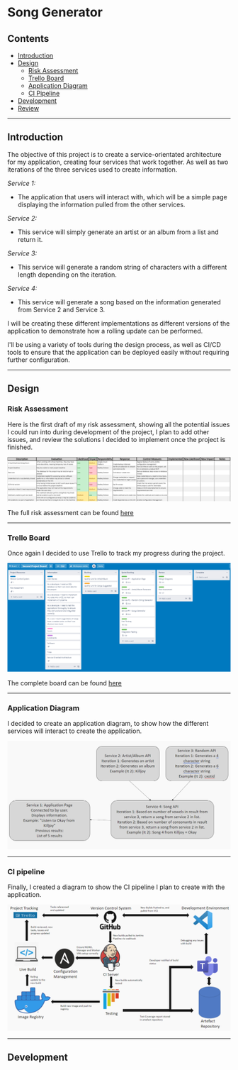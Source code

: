 # Song Generator

## Contents
* [Introduction](#Introduction)
* [Design](#Design)
    * [Risk Assessment](#Risk-Assessment)
    * [Trello Board](#Trello-Board)
    * [Application Diagram](#Application-Diagram)
    * [CI Pipeline](#CI-pipeline)
* [Development](#Development)
* [Review](#Review)

---
## __Introduction__

The objective of this project is to create a service-orientated architecture for my application, creating four services that work together. As well as two iterations of the three services used to create information.

_Service 1:_
* The application that users will interact with, which will be a simple page displaying the information pulled from the other services.

_Service 2:_
* This service will simply generate an artist or an album from a list and return it.

_Service 3:_
* This service will generate a random string of characters with a different length depending on the iteration.

_Service 4:_
* This service will generate a song based on the information generated from Service 2 and Service 3.

I will be creating these different implementations as different versions of the application to demonstrate how a rolling update can be performed.

I'll be using a variety of tools during the design process, as well as CI/CD tools to ensure that the application can be deployed easily without requiring further configuration.

---
## __Design__
### __Risk Assessment__
Here is the first draft of my risk assessment, showing all the potential issues I could run into during development of the project, I plan to add other issues, and review the solutions I decided to implement once the project is finished.

![first draft risk assessment](./images/FDRA.png)

The full risk assessment can be found [here](https://qalearning-my.sharepoint.com/:x:/g/personal/bdobson_qa_com/EVedzs3PfnVDh8thRQIWPDwBybsifzJtpsUZghWReMfN9Q?e=lHYxoL)

---
### __Trello Board__
Once again I decided to use Trello to track my progress during the project.

![trello board](./images/Trello.png)

The complete board can be found [here](https://trello.com/b/Ptseqgzs)

---
### __Application Diagram__
I decided to create an application diagram, to show how the different services will interact to create the application. 

![app-diagram](./images/App-Diagram.png)

---
### __CI pipeline__
Finally, I created a diagram to show the CI pipeline I plan to create with the application.

![CI-pipeline](./images/CI-pipeline.png)

---
## __Development__